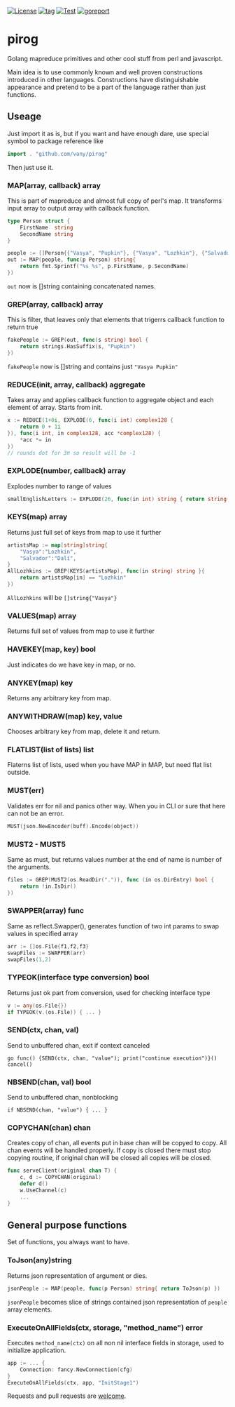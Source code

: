 [![License](https://img.shields.io/github/license/vany/pirog)](./LICENSE)
[![tag](https://img.shields.io/github/tag/vany/pirog.svg)](https://github.com/vany/pirog/releases)
[![Test](https://github.com/Vany/pirog/actions/workflows/test.yml/badge.svg)](https://github.com/Vany/pirog/actions/workflows/test.yml)
[![goreport](https://goreportcard.com/badge/github.com/vany/pirog)](https://goreportcard.com/badge/github.com/vany/pirog)


# pirog
Golang mapreduce primitives and other cool stuff from perl and javascript.

Main idea is to use commonly known and well proven constructions introduced in other languages.
Constructions have distinguishable appearance and pretend to be a part of the language rather than just functions.

## Useage
Just import it as is, but if you want and have enough dare, use special symbol to package reference like
```go
import . "github.com/vany/pirog"
```
Then just use it. 

### MAP(array, callback) array
This is part of mapreduce and almost full copy of perl's map. It transforms input array to output array with callback function.
```go
type Person struct {
    FirstName  string
    SecondName string
}

people := []Person{{"Vasya", "Pupkin"}, {"Vasya", "Lozhkin"}, {"Salvador", "Dalí"}}
out := MAP(people, func(p Person) string{
	return fmt.Sprintf("%s %s", p.FirstName, p.SecondName)
})
```
`out` now is []string containing concatenated names.

### GREP(array, callback) array
This is filter, that leaves only that elements that trigerrs callback function to return true
```go
fakePeople := GREP(out, func(s string) bool {
    return strings.HasSuffix(s, "Pupkin")
})
```
`fakePeople` now is []string and contains just `"Vasya Pupkin"`

### REDUCE(init, array, callback) aggregate
Takes array and applies callback function to aggregate object and each element of array. Starts from init.
```go
x := REDUCE(1+0i, EXPLODE(6, func(i int) complex128 {
    return 0 + 1i
}), func(i int, in complex128, acc *complex128) {
    *acc *= in
})
// rounds dot for 3π so result will be -1
```

### EXPLODE(number, callback) array
Explodes number to range of values
```go
smallEnglishLetters := EXPLODE(26, func(in int) string { return string([]byte{byte('a' + in)}) }) {
```

### KEYS(map) array
Returns just full set of keys from map to use it further
```go
artistsMap := map[string]string{
	"Vasya":"Lozhkin",
	"Salvador":"Dalí",
}
AllLozhkins := GREP(KEYS(artistsMap), func(in string) string }{
	return artistsMap[in] == "Lozhkin" 
})
```
`AllLozhkins` will be `[]string{"Vasya"}`

### VALUES(map) array
Returns full set of values from map to use it further

### HAVEKEY(map, key) bool
Just indicates do we have key in map, or no.

### ANYKEY(map) key
Returns any arbitrary key from map.

### ANYWITHDRAW(map) key, value
Chooses arbitrary key from map, delete it and return.

### FLATLIST(list of lists) list
Flaterns list of lists, used when you have MAP in MAP, but need flat list outside.


### MUST(err)
Validates err for nil and panics other way. When you in CLI or sure that here can not be an error.
```go
MUST(json.NewEncoder(buff).Encode(object))

```

### MUST2 - MUST5 
Same as must, but returns values number at the end of name is number of the arguments.
```go
files := GREP(MUST2(os.ReadDir(".")), func (in os.DirEntry) bool {
	return !in.IsDir()
})
```

### SWAPPER(array) func
Same as reflect.Swapper(), generates function of two int params to swap values in specified array
```go
arr := []os.File{f1,f2,f3}
swapFiles := SWAPPER(arr)
swapFiles(1,2)
```

### TYPEOK(interface type conversion) bool
Returns just ok part from conversion, used for checking interface type
```go
v := any(os.File{})
if TYPEOK(v.(os.File)) { ... }
```

### SEND(ctx, chan, val)
Send to unbuffered chan, exit if context canceled
```
go func() {SEND(ctx, chan, "value"); print("continue execution")}()
cancel()
```

### NBSEND(chan, val) bool
Send to unbuffered chan, nonblocking
```
if NBSEND(chan, "value") { ... }

```

### COPYCHAN(chan) chan
Creates copy of chan, all events put in base chan will be copyed to copy. All chan events will be handled properly.
If copy is closed there must stop copying routine, if original chan will be closed all copies will be closed.
```go
func serveClient(original chan T) {
	c, d := COPYCHAN(original)
	defer d()
    w.UseChannel(c)
    ...
}
```


## General purpose functions
Set of functions, you always want to have.

### ToJson(any)string
Returns json representation of argument or dies.
```go
jsonPeople := MAP(people, func(p Person) string{ return ToJson(p) })
```
`jsonPeople` becomes slice of strings contained json representation of `people` array elements.

### ExecuteOnAllFields(ctx, storage, "method_name") error
Executes `method_name(ctx)` on all non nil interface fields in storage, used to initialize application.
```go
app := ... {
	Connection: fancy.NewConnection(cfg)
}
ExecuteOnAllFields(ctx, app, "InitStage1")
```

Requests and pull requests are [welcome](https://github.com/Vany/pirog/issues).
